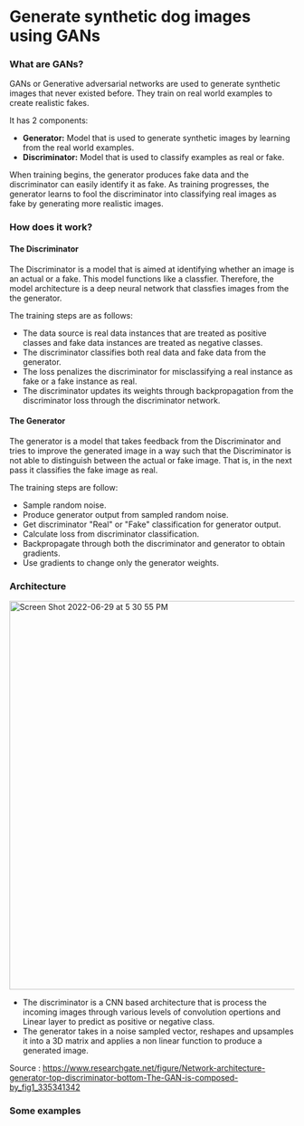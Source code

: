 # Generate synthetic dog images using GANs

### What are GANs?
GANs or Generative adversarial networks are used to generate synthetic images that never existed before. They train on real world examples to create realistic fakes.

It has 2 components:
* <b>Generator:</b> Model that is used to generate synthetic images by learning from the real world examples.
* <b>Discriminator:</b> Model that is used to classify examples as real or fake.

When training begins, the generator produces fake data and the discriminator can easily identify it as fake. As training progresses, the generator learns to fool the discriminator into classifying real images as fake by generating more realistic images.

### How does it work?

#### The Discriminator

The Discriminator is a model that is aimed at identifying whether an image is an actual or a fake. This model functions like a classfier. Therefore, the model architecture is a deep neural network that classfies images from the the generator.

The training steps are as follows:
* The data source is real data instances that are treated as positive classes and fake data instances are treated as negative classes.
* The discriminator classifies both real data and fake data from the generator.
* The loss penalizes the discriminator for misclassifying a real instance as fake or a fake instance as real.
* The discriminator updates its weights through backpropagation from the discriminator loss through the discriminator network.

#### The Generator

The generator is a model that takes feedback from the Discriminator and tries to improve the generated image in a way such that the Discriminator is not able to distinguish between the actual or fake image. That is, in the next pass it classifies the fake image as real.

The training steps are follow:

* Sample random noise.
* Produce generator output from sampled random noise.
* Get discriminator "Real" or "Fake" classification for generator output.
* Calculate loss from discriminator classification.
* Backpropagate through both the discriminator and generator to obtain gradients.
* Use gradients to change only the generator weights.

### Architecture

<img width="687" alt="Screen Shot 2022-06-29 at 5 30 55 PM" src="https://user-images.githubusercontent.com/29855231/176567883-d7920095-fc77-4b11-9253-d07d468d0a44.png">

* The discriminator is a CNN based architecture that is process the incoming images through various levels of convolution opertions and Linear layer to predict as positive or negative class.
* The generator takes in a noise sampled vector, reshapes and upsamples it into a 3D matrix and applies  a non linear function to produce a generated image.

Source : https://www.researchgate.net/figure/Network-architecture-generator-top-discriminator-bottom-The-GAN-is-composed-by_fig1_335341342

### Some examples


